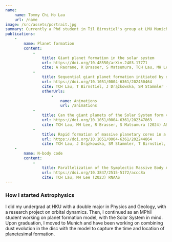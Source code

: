 ```yaml
---
name: 
    name: Tommy Chi Ho Lau
    url: /name
image: /src/assets/portrait.jpg
summary: Currently a Phd student in Til Birnstiel's group at LMU Munich
publications:
    -
        name: Planet formation
        content: 
            -
                title: Giant planet formation in the solar system 
                url: https://doi.org/10.48550/arXiv.2403.17771
                cite: A Raorane, R Brasser, S Matsumura, TCH Lau, MH Lee, A Bouvier (accepted) Icarus
            -
                title: Sequential giant planet formation initiated by disc substructure
                url: https://doi.org/10.1051/0004-6361/202450464
                cite: TCH Lau, T Birnstiel, J Drążkowska, SM Stammler (2024) A&A
                otherUrls: 
                    - 
                        name: Animations
                        url: /animations
            -
                title: Can the giant planets of the Solar System form via pebble accretion in a smooth protoplanetary disc?
                url: https://doi.org/10.1051/0004-6361/202347863
                cite: TCH Lau, MH Lee, R Brasser, S Matsumura (2024) A&A
            -
                title: Rapid formation of massive planetary cores in a pressure bump
                url: https://doi.org/10.1051/0004-6361/202244864
                cite: TCH Lau, J Drążkowska, SM Stammler, T Birnstiel, CP Dullemon (2022) A&A
    -
        name: N-body code
        content: 
            -
                title: Parallelization of the Symplectic Massive Body Algorithm (SyMBA) N-body Code
                url: https://doi.org/10.3847/2515-5172/accc8a
                cite: TCH Lau, MH Lee (2023) RNAAS
---
```

### How I started Astrophysics

I did my undergrad at HKU with a double major in Physics and Geology, with a research project on orbital dynamics. Then, I continued as an MPhil student working on planet formation model, with the Solar System in mind. Upon graduation, I moved to Munich and have been working on combining dust evolution in the disc with the model to capture the time and location of planetesimal formation.